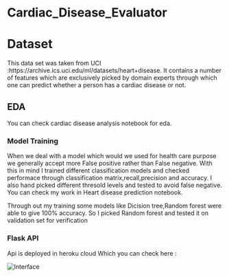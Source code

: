 # Cardiac_Disease_Evaluator

<h1> Dataset </h1>
<p>This data set was taken from UCI :https://archive.ics.uci.edu/ml/datasets/heart+disease.
It  contains a number of features which are exclusively picked by domain experts through which one can predict whether a person has a cardiac disease or not.</p>

<h2>EDA</h2>
<p>You can check cardiac disease analysis notebook for eda.</p>

<h3> Model Training </h3>
<p>When we deal with a model which would we used for health care purpose we generally accept more False positive rather than False negative.
With this in mind I trained different classification models and checked performace through classification matrix,recall,precision and accuracy.
I also hand picked different thresold levels and tested to avoid false negative. You can check my work in Heart disease prediction notebook.</p>

<p>Through out my training  some models like Dicision tree,Random forest were able to give 100% accuracy.
So I picked Random forest and tested it on validation set for verification </p>

<h3> Flask API </h3>
<p> Api is deployed in heroku cloud Which you can check here : </p>

![Interface](https://user-images.githubusercontent.com/40850370/128129482-0848a108-e73e-4e8a-a545-f09fca4fe080.png)